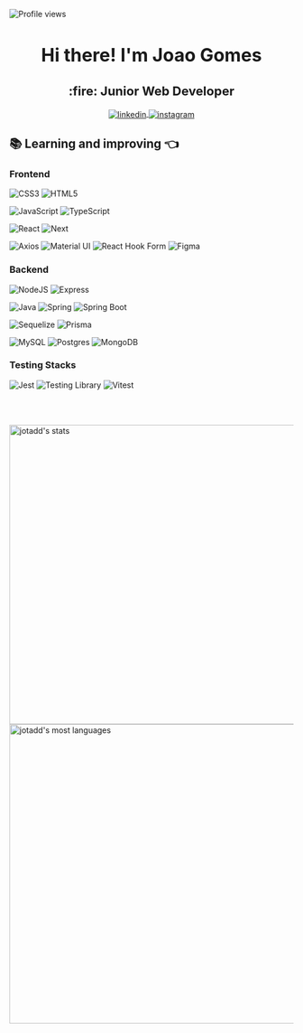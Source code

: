 <p align="left"> <img src="https://komarev.com/ghpvc/?username=jotadd&color=blue" alt="Profile views" />
</p>


<h1 align="center" style="font-size: 32px">Hi there! I'm Joao Gomes
</h1>
<h2 align="center" style="font-size: 22px">:fire: Junior Web Developer </h2>

<section align="center">
<a align="center" href="https://linkedin.com/in/jotadd" target="_blank">
  <img align="center" src="https://img.shields.io/badge/LinkedIn-0A66C2.svg?style=for-the-badge&logo=LinkedIn&logoColor=white" alt="linkedin"/>
</a>

<a align="center" href="https://instagram.com/jotadd" target="_blank">
 <img align="center" src="https://img.shields.io/badge/Instagram-E4405F.svg?style=for-the-badge&logo=Instagram&logoColor=white" alt="instagram"/>
</a>
</section>




## 📚 Learning and improving 👈

### Frontend

![CSS3](https://img.shields.io/badge/css3-%231572B6.svg?style=for-the-badge&logo=css3&logoColor=white)
![HTML5](https://img.shields.io/badge/html5-%23E34F26.svg?style=for-the-badge&logo=html5&logoColor=white)

![JavaScript](https://img.shields.io/badge/javascript-%23323330.svg?style=for-the-badge&logo=javascript&logoColor=%23F7DF1E)
![TypeScript](https://img.shields.io/badge/typescript-%23007ACC.svg?style=for-the-badge&logo=typescript&logoColor=white)

![React](https://img.shields.io/badge/react-%2320232a.svg?style=for-the-badge&logo=react&logoColor=%2361DAFB)
![Next](https://img.shields.io/badge/Next.js-000000.svg?style=for-the-badge&logo=nextdotjs&logoColor=white)

![Axios](https://img.shields.io/badge/Axios-5A29E4.svg?style=for-the-badge&logo=Axios&logoColor=white)
![Material UI](https://img.shields.io/badge/MUI-007FFF.svg?style=for-the-badge&logo=MUI&logoColor=white)
![React Hook Form](https://img.shields.io/badge/React%20Hook%20Form-EC5990.svg?style=for-the-badge&logo=React-Hook-Form&logoColor=white)
![Figma](https://img.shields.io/badge/Figma-F24E1E.svg?style=for-the-badge&logo=Figma&logoColor=white)


### Backend
![NodeJS](https://img.shields.io/badge/Node.js-339933.svg?style=for-the-badge&logo=nodedotjs&logoColor=white)
![Express](https://img.shields.io/badge/Express-000000.svg?style=for-the-badge&logo=Express&logoColor=white)

![Java](https://img.shields.io/badge/java-%23ED8B00.svg?style=for-the-badge&logo=openjdk&logoColor=white)
![Spring](https://img.shields.io/badge/Spring-6DB33F.svg?style=for-the-badge&logo=Spring&logoColor=white)
![Spring Boot](https://img.shields.io/badge/Spring%20Boot-6DB33F.svg?style=for-the-badge&logo=Spring-Boot&logoColor=white)


![Sequelize](https://img.shields.io/badge/Sequelize-52B0E7.svg?style=for-the-badge&logo=Sequelize&logoColor=white)
![Prisma](https://img.shields.io/badge/Prisma-2D3748.svg?style=for-the-badge&logo=Prisma&logoColor=white)

![MySQL](https://img.shields.io/badge/MySQL-4479A1.svg?style=for-the-badge&logo=MySQL&logoColor=white)
![Postgres](https://img.shields.io/badge/PostgreSQL-4169E1.svg?style=for-the-badge&logo=PostgreSQL&logoColor=white)
![MongoDB](https://img.shields.io/badge/MongoDB-47A248.svg?style=for-the-badge&logo=MongoDB&logoColor=white)



### Testing Stacks

![Jest](https://img.shields.io/badge/Jest-C21325.svg?style=for-the-badge&logo=Jest&logoColor=white)
![Testing Library](https://img.shields.io/badge/Testing%20Library-E33332.svg?style=for-the-badge&logo=Testing-Library&logoColor=white)
![Vitest](https://img.shields.io/badge/Vitest-6E9F18.svg?style=for-the-badge&logo=Vitest&logoColor=white)


<br><br>

<p align="left">
<img width="530em" src="https://github-readme-stats.vercel.app/api?username=jotadd&show_icons=true&theme=react" alt="jotadd's stats"/>
<img width="530em" src="https://github-readme-stats.vercel.app/api/top-langs/?username=jotadd&layout=compact&theme=react" alt="jotadd's most languages"/>
</p>

<br>
